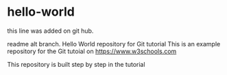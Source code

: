 # hello-world
this line was added on git hub.

readme alt branch.
Hello World repository for Git tutorial
This is an example repository for the Git tutoial on https://www.w3schools.com

This repository is built step by step in the tutorial
